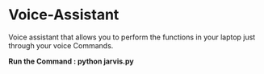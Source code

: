 # Voice-Assistant
Voice assistant that allows you to perform the functions in your laptop just through your voice Commands.

**Run the Command : python jarvis.py**
